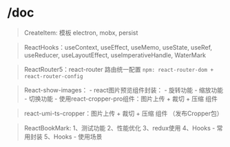 # /doc

> CreateItem: 模板 electron, mobx, persist
>

> ReactHooks：useContext, useEffect, useMemo, useState, useRef, useReducer, useLayoutEffect, useImperativeHandle, WaterMark
>

> ReactRouter5：react-router 路由统一配置  `npm: react-router-dom + react-router-config`
>

> React-show-images：
>     - react图片预览组件封装： - 旋转功能 - 缩放功能 - 切换功能
>     - 使用react-cropper-pro组件：图片上传 + 裁切 + 压缩 组件
>

> react-umi-ts-cropper：图片上传 + 裁切 + 压缩 组件 （发布Cropper包）
>

> ReactBookMark:
>     1、测试功能
>     2、性能优化
>     3、redux使用
>     4、Hooks - 常用封装
>     5、Hooks - 使用场景
>
